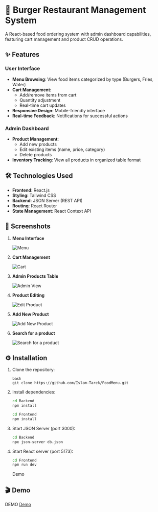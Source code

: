 # 🍔 Burger Restaurant Management System

A React-based food ordering system with admin dashboard capabilities, featuring cart management and product CRUD operations.

## ✨ Features

### User Interface

- **Menu Browsing**: View food items categorized by type (Burgers, Fries, Water)
- **Cart Management**:
  - Add/remove items from cart
  - Quantity adjustment
  - Real-time cart updates
- **Responsive Design**: Mobile-friendly interface
- **Real-time Feedback**: Notifications for successful actions

### Admin Dashboard

- **Product Management**:
  - Add new products
  - Edit existing items (name, price, category)
  - Delete products
- **Inventory Tracking**: View all products in organized table format

## 🛠️ Technologies Used

- **Frontend**: React.js
- **Styling**: Tailwind CSS
- **Backend**: JSON Server (REST API)
- **Routing**: React Router
- **State Management**: React Context API

## 📸 Screenshots

1. **Menu Interface**

   ![Menu](https://drive.google.com/uc?export=view&id=1sbzxVf6oMBs0_W8ovwdPCmOfP0PYyi2i)

2. **Cart Management**

   ![Cart](https://drive.google.com/uc?export=view&id=17xJ7o9H8vWXcW3PjjbG6FVhd-pvmS6r0)

3. **Admin Products Table**

   ![Admin View](https://drive.google.com/uc?export=view&id=1p_aBtJ2LnleohchnBtKQHrFf16ORFRQu)

4. **Product Editing**

   ![Edit Product](https://drive.google.com/uc?export=view&id=1j5Y0fymtXwptXtFKnk-k7In694AIRrJn)

5. **Add New Product**

   ![Add New Product](https://drive.google.com/uc?export=view&id=1a-KHc5asn7C5C8RPlqT3PLBreR_JGsNd)

6. **Search for a product**

   ![Search for a product](https://drive.google.com/uc?export=view&id=11AWX5cHFxfrFwpJpEMPLe8aZOTa4ccsB)

## ⚙️ Installation

1. Clone the repository:

   ```
   bash
   git clone https://github.com/Islam-Tarek/FoodMenu.git
   ```

2. Install dependencies:

   ```bash
   cd Backend
   npm install

   cd Frontend
   npm install
   ```

3. Start JSON Server (port 3000):

   ```bash
   cd Backend
   npx json-server db.json
   ```

4. Start React server (port 5173):

   ```bash
   cd Frontend
   npm run dev
   ```

   Demo

## 🎬 Demo

DEMO [Demo](https://drive.google.com/file/d/1RxfHWFffF2oLk9-JSjIxNGMRi_Iyvwcv/view?usp=drive_link)
